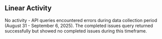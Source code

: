 ## Linear Activity

No activity - API queries encountered errors during data collection period (August 31 - September 6, 2025). The completed issues query returned successfully but showed no completed issues during this timeframe.
